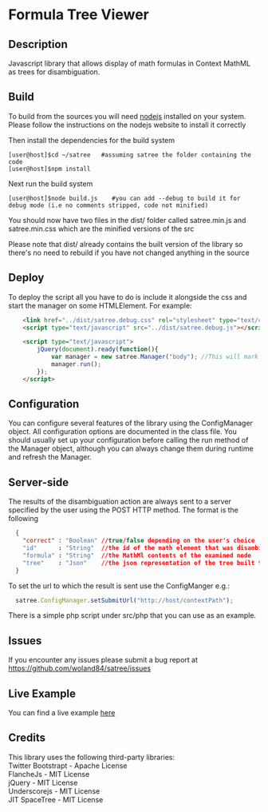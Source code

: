 Formula Tree Viewer
===================

Description
-----------
Javascript library that allows display of math formulas in Context MathML as trees for disambiguation.


Build
-----
To build from the sources you will need [nodejs](http://nodejs.org/) installed on your system. 
Please follow the instructions on the nodejs website to install it correctly

Then install the dependencies for the build system

```
[user@host]$cd ~/satree   #assuming satree the folder containing the code  
[user@host]$npm install  
```

Next run the build system

```
[user@host]$node build.js    #you can add --debug to build it for debug mode (i.e no comments stripped, code not minified)  
```

You should now have two files in the dist/ folder called satree.min.js and satree.min.css which are the minified versions
of the src

Please note that dist/ already contains the built version of the library so there's no need to rebuild if you have not changed
anything in the source

Deploy
------
To deploy the script all you have to do is include it alongside the css and start the manager on some HTMLElement. For example:


```html
	<link href="../dist/satree.debug.css" rel="stylesheet" type="text/css" />
	<script type="text/javascript" src="../dist/satree.debug.js"></script>

    <script type="text/javascript">
        jQuery(document).ready(function(){
            var manager = new satree.Manager("body"); //This will mark any mathml elements under body
            manager.run();					
        });
	</script>
```

Configuration
-------------
You can configure several features of the library using the ConfigManager object. All configuration options are documented
in the class file.
You should usually set up your configuration before calling the run method of the Manager object, although you can always
change them during runtime and refresh the Manager.

Server-side
-----------
The results of the disambiguation action are always sent to a server specified by the user using the POST HTTP method.
The format is the following

```json
  {
    "correct" : "Boolean" //true/false depending on the user's choice
    "id"      : "String"  //the id of the math element that was disambiguated
    "formula" : "String"  //the MathMl contents of the examined node
    "tree"    : "Json"    //the json representation of the tree built to represent the MathMl
  }
```

To set the url to which the result is sent use the ConfigManger e.g.:
```Javascript
  satree.ConfigManager.setSubmitUrl("http://host/contextPath");
```

There is a simple php script under src/php that you can use as an example.

Issues
------
If you encounter any issues please submit a bug report at https://github.com/woland84/satree/issues


Live Example
------------
You can find a live example [here](http://kwarc.flanche.net/mathViewer)

Credits
-------
This library uses the following third-party libraries:  
Twitter Bootstrapt - Apache License  
FlancheJs 		   - MIT License  
jQuery			   - MIT License  
Underscorejs	   - MIT License  
JIT SpaceTree 	   - MIT License  
